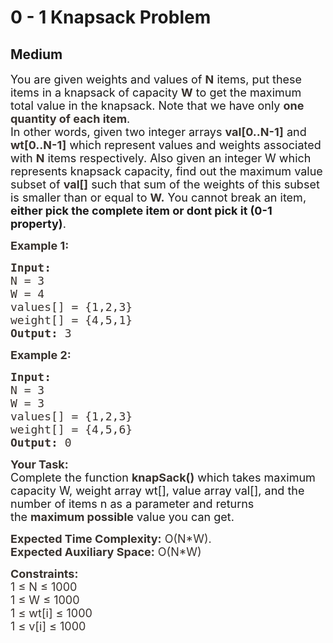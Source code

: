 # 0 - 1 Knapsack Problem
## Medium 
<div class="problem-statement">
                <p style="color: rgb(56, 50, 46) !important;"></p><p><span style="font-size:18px">You are given weights and values of <strong style="color: rgb(56, 50, 46) !important;">N</strong> items, put these items in a knapsack of capacity <strong style="color: rgb(56, 50, 46) !important;">W</strong> to get the maximum total value in the knapsack. Note that we have only <strong style="color: rgb(56, 50, 46) !important;">one quantity of each item</strong>.<br style="color: rgb(56, 50, 46) !important;">
In other words, given two integer arrays <strong style="color: rgb(56, 50, 46) !important;">val[0..N-1]</strong> and <strong style="color: rgb(56, 50, 46) !important;">wt[0..N-1]</strong> which represent values and weights associated with <strong style="color: rgb(56, 50, 46) !important;">N</strong> items respectively. Also given an integer W which represents knapsack capacity, find out the maximum value subset of <strong style="color: rgb(56, 50, 46) !important;">val[]</strong> such that sum of the weights of this subset is smaller than or equal to <strong style="color: rgb(56, 50, 46) !important;">W.</strong> You cannot break an item, <strong>either pick the complete item or dont pick it (0-1 property)</strong>.</span></p>

<p style="color: rgb(56, 50, 46) !important;"><strong><span style="font-size:18px">Example 1:</span></strong></p>

<pre style=""><strong style="color: rgb(56, 50, 46) !important;"><span style="font-size: 18px; color: rgb(56, 50, 46) !important;">Input:
</span></strong><span style="font-size: 18px; color: rgb(56, 50, 46) !important;">N = 3
W = 4
values[] = {1,2,3}
weight[] = {4,5,1}
<strong>Output: </strong>3</span>
</pre>

<p style="color: rgb(56, 50, 46) !important;"><strong><span style="font-size:18px">Example 2:</span></strong></p>

<pre style=""><strong style="color: rgb(56, 50, 46) !important;"><span style="font-size: 18px; color: rgb(56, 50, 46) !important;">Input:
</span></strong><span style="font-size: 18px; color: rgb(56, 50, 46) !important;">N = 3
W = 3
values[] = {1,2,3}
weight[] = {4,5,6}
<strong style="">Output: </strong>0</span></pre>

<p style=""><span style="font-size:18px"><strong style="color: rgb(56, 50, 46) !important;">Your Task:</strong><br style="color: rgb(56, 50, 46) !important;">
Complete the function&nbsp;<strong style="color: rgb(56, 50, 46) !important;">knapSack()</strong>&nbsp;which takes maximum capacity W, weight array wt[], value array val[], and the number of items n as a parameter and returns the&nbsp;<strong style="color: rgb(56, 50, 46) !important;">maximum possible</strong>&nbsp;value you can get.</span></p>

<p style=""><span style="font-size: 18px; color: rgb(56, 50, 46) !important;"><strong>Expected Time Complexity:</strong>&nbsp;O(N*W).<br style="">
<strong>Expected Auxiliary Space:</strong>&nbsp;O(N*W)</span></p>

<p style=""><span style="font-size: 18px; color: rgb(56, 50, 46) !important;"><strong>Constraints:</strong></span><br style="color: rgb(56, 50, 46) !important;">
<span style="font-size: 18px; color: rgb(56, 50, 46) !important;">1 ≤ N ≤ 1000</span><br style="color: rgb(56, 50, 46) !important;">
<span style="font-size: 18px; color: rgb(56, 50, 46) !important;">1 ≤ W ≤ 1000</span><br style="color: rgb(56, 50, 46) !important;">
<span style="font-size: 18px; color: rgb(56, 50, 46) !important;">1 ≤ wt[i] ≤ 1000</span><br style="color: rgb(56, 50, 46) !important;">
<span style="font-size: 18px; color: rgb(56, 50, 46) !important;">1 ≤ v[i] ≤ 1000</span></p>
 <p style="color: rgb(56, 50, 46) !important;"></p>
            </div>